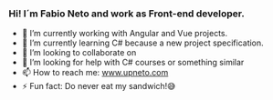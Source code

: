 ### Hi! I´m Fabio Neto and work as Front-end developer.

- 🔭 I’m currently working with Angular and Vue projects.
- 🌱 I’m currently learning C# because a new project specification.
- 👯 I’m looking to collaborate on 
- 🤔 I’m looking for help with C# courses or something similar
- 📫 How to reach me: www.upneto.com
- ⚡ Fun fact: Do never eat my sandwich!😅
